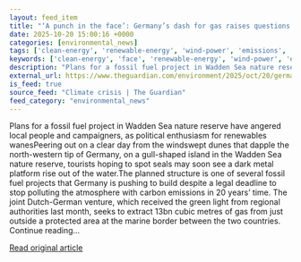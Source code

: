```yaml
---
layout: feed_item
title: "‘A punch in the face’: Germany’s dash for gas raises questions over climate targets"
date: 2025-10-20 15:00:16 +0000
categories: [environmental_news]
tags: ['clean-energy', 'renewable-energy', 'wind-power', 'emissions', 'fossil-fuels']
keywords: ['clean-energy', 'face', 'renewable-energy', 'wind-power', 'emissions', 'punch', 'germany', 'fossil-fuels']
description: "Plans for a fossil fuel project in Wadden Sea nature reserve have angered local people and campaigners, as political enthusiasm for renewables wanesPeering o..."
external_url: https://www.theguardian.com/environment/2025/oct/20/germany-dash-for-gas-climate-targets-wadden-sea
is_feed: true
source_feed: "Climate crisis | The Guardian"
feed_category: "environmental_news"
---
```


Plans for a fossil fuel project in Wadden Sea nature reserve have angered local people and campaigners, as political enthusiasm for renewables wanesPeering out on a clear day from the windswept dunes that dapple the north-western tip of Germany, on a gull-shaped island in the Wadden Sea nature reserve, tourists hoping to spot seals may soon see a dark metal platform rise out of the water.The planned structure is one of several fossil fuel projects that Germany is pushing to build despite a legal deadline to stop polluting the atmosphere with carbon emissions in 20 years’ time. The joint Dutch-German venture, which received the green light from regional authorities last month, seeks to extract 13bn cubic metres of gas from just outside a protected area at the marine border between the two countries. Continue reading...

[Read original article](https://www.theguardian.com/environment/2025/oct/20/germany-dash-for-gas-climate-targets-wadden-sea)
